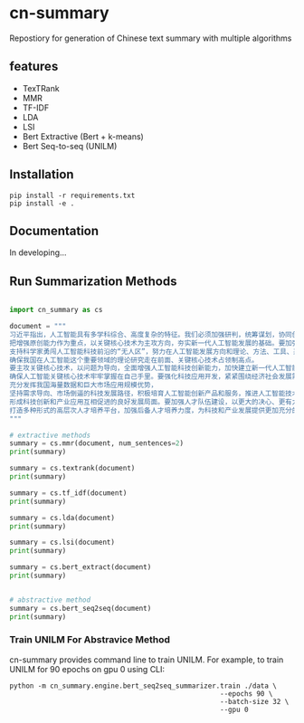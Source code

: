 # cn-summary

Repostiory for generation of Chinese text summary with multiple algorithms

## features 

- TexTRank
- MMR 
- TF-IDF
- LDA
- LSI
- Bert Extractive (Bert + k-means)
- Bert Seq-to-seq (UNILM)
## Installation
```shell
pip install -r requirements.txt
pip install -e .
```

## Documentation

In developing...

## Run Summarization Methods

```python

import cn_summary as cs

document = """
习近平指出，人工智能具有多学科综合、高度复杂的特征。我们必须加强研判，统筹谋划，协同创新，稳步推进，
把增强原创能力作为重点，以关键核心技术为主攻方向，夯实新一代人工智能发展的基础。要加强基础理论研究，
支持科学家勇闯人工智能科技前沿的“无人区”，努力在人工智能发展方向和理论、方法、工具、系统等方面取得变革性、颠覆性突破，
确保我国在人工智能这个重要领域的理论研究走在前面、关键核心技术占领制高点。
要主攻关键核心技术，以问题为导向，全面增强人工智能科技创新能力，加快建立新一代人工智能关键共性技术体系，在短板上抓紧布局，
确保人工智能关键核心技术牢牢掌握在自己手里。要强化科技应用开发，紧紧围绕经济社会发展需求，
充分发挥我国海量数据和巨大市场应用规模优势，
坚持需求导向、市场倒逼的科技发展路径，积极培育人工智能创新产品和服务，推进人工智能技术产业化，
形成科技创新和产业应用互相促进的良好发展局面。要加强人才队伍建设，以更大的决心、更有力的措施，
打造多种形式的高层次人才培养平台，加强后备人才培养力度，为科技和产业发展提供更加充分的人才支撑。
"""

# extractive methods
summary = cs.mmr(document, num_sentences=2)
print(summary)

summary = cs.textrank(document)
print(summary)

summary = cs.tf_idf(document)
print(summary)

summary = cs.lda(document)
print(summary)

summary = cs.lsi(document)
print(summary)

summary = cs.bert_extract(document)
print(summary)


# abstractive method
summary = cs.bert_seq2seq(document)
print(summary)

```

### Train UNILM For Abstravice Method

cn-summary provides command line to train UNILM. For example, to train UNILM for 90 epochs on gpu 0 using CLI:

```shell
python -m cn_summary.engine.bert_seq2seq_summarizer.train ./data \
                                                    --epochs 90 \
                                                    --batch-size 32 \
                                                    --gpu 0
```